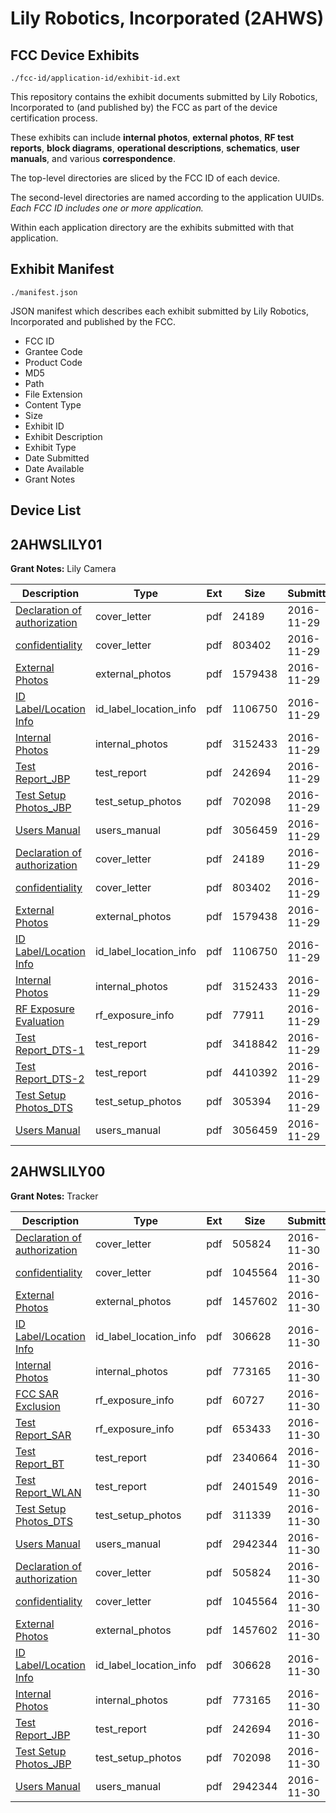 # Lily Robotics, Incorporated (2AHWS)
## FCC Device Exhibits

```
./fcc-id/application-id/exhibit-id.ext
```

This repository contains the exhibit documents submitted by Lily Robotics, Incorporated to (and published by) the FCC as part of the device certification process.

These exhibits can include **internal photos**, **external photos**, **RF test reports**, **block diagrams**, **operational descriptions**, **schematics**, **user manuals**, and various **correspondence**.

The top-level directories are sliced by the FCC ID of each device.

The second-level directories are named according to the application UUIDs. *Each FCC ID includes one or more application.*

Within each application directory are the exhibits submitted with that application. 

## Exhibit Manifest

```
./manifest.json
```

JSON manifest which describes each exhibit submitted by Lily Robotics, Incorporated and published by the FCC.

- FCC ID
- Grantee Code
- Product Code
- MD5
- Path
- File Extension
- Content Type
- Size
- Exhibit ID
- Exhibit Description
- Exhibit Type
- Date Submitted
- Date Available
- Grant Notes

## Device List
## 2AHWSLILY01
**Grant Notes:** Lily Camera

| Description | Type | Ext | Size | Submitted | Available |
| ----------- | ---- | --- | ---- | --------- | --------- |
| [Declaration of authorization](2AHWSLILY01/57c94ac4478919fb525d0acdb4468985/3211013.pdf) | cover_letter | pdf | 24189 | 2016-11-29 | 2016-12-19 |
| [confidentiality](2AHWSLILY01/57c94ac4478919fb525d0acdb4468985/3211014.pdf) | cover_letter | pdf | 803402 | 2016-11-29 | 2016-12-19 |
| [External Photos](2AHWSLILY01/57c94ac4478919fb525d0acdb4468985/3211021.pdf) | external_photos | pdf | 1579438 | 2016-11-29 | 2017-05-29 |
| [ID Label/Location Info](2AHWSLILY01/57c94ac4478919fb525d0acdb4468985/3211023.pdf) | id_label_location_info | pdf | 1106750 | 2016-11-29 | 2016-12-19 |
| [Internal Photos](2AHWSLILY01/57c94ac4478919fb525d0acdb4468985/3211022.pdf) | internal_photos | pdf | 3152433 | 2016-11-29 | 2017-05-29 |
| [Test Report_JBP](2AHWSLILY01/57c94ac4478919fb525d0acdb4468985/3211031.pdf) | test_report | pdf | 242694 | 2016-11-29 | 2016-12-19 |
| [Test Setup Photos_JBP](2AHWSLILY01/57c94ac4478919fb525d0acdb4468985/3211039.pdf) | test_setup_photos | pdf | 702098 | 2016-11-29 | 2017-05-29 |
| [Users Manual](2AHWSLILY01/57c94ac4478919fb525d0acdb4468985/3211025.pdf) | users_manual | pdf | 3056459 | 2016-11-29 | 2017-05-29 |
| [Declaration of authorization](2AHWSLILY01/0b0d864b7b43f59d7e3562e4f011b41e/3211013.pdf) | cover_letter | pdf | 24189 | 2016-11-29 | 2016-12-19 |
| [confidentiality](2AHWSLILY01/0b0d864b7b43f59d7e3562e4f011b41e/3211014.pdf) | cover_letter | pdf | 803402 | 2016-11-29 | 2016-12-19 |
| [External Photos](2AHWSLILY01/0b0d864b7b43f59d7e3562e4f011b41e/3211021.pdf) | external_photos | pdf | 1579438 | 2016-11-29 | 2017-05-29 |
| [ID Label/Location Info](2AHWSLILY01/0b0d864b7b43f59d7e3562e4f011b41e/3211023.pdf) | id_label_location_info | pdf | 1106750 | 2016-11-29 | 2016-12-19 |
| [Internal Photos](2AHWSLILY01/0b0d864b7b43f59d7e3562e4f011b41e/3211022.pdf) | internal_photos | pdf | 3152433 | 2016-11-29 | 2017-05-29 |
| [RF Exposure Evaluation](2AHWSLILY01/0b0d864b7b43f59d7e3562e4f011b41e/3211020.pdf) | rf_exposure_info | pdf | 77911 | 2016-11-29 | 2016-12-19 |
| [Test Report_DTS-1](2AHWSLILY01/0b0d864b7b43f59d7e3562e4f011b41e/3211018.pdf) | test_report | pdf | 3418842 | 2016-11-29 | 2016-12-19 |
| [Test Report_DTS-2](2AHWSLILY01/0b0d864b7b43f59d7e3562e4f011b41e/3211019.pdf) | test_report | pdf | 4410392 | 2016-11-29 | 2016-12-19 |
| [Test Setup Photos_DTS](2AHWSLILY01/0b0d864b7b43f59d7e3562e4f011b41e/3211024.pdf) | test_setup_photos | pdf | 305394 | 2016-11-29 | 2017-05-29 |
| [Users Manual](2AHWSLILY01/0b0d864b7b43f59d7e3562e4f011b41e/3211025.pdf) | users_manual | pdf | 3056459 | 2016-11-29 | 2017-05-29 |
## 2AHWSLILY00
**Grant Notes:** Tracker

| Description | Type | Ext | Size | Submitted | Available |
| ----------- | ---- | --- | ---- | --------- | --------- |
| [Declaration of authorization](2AHWSLILY00/7b59d30569ccdcfd958f934e578cbdd8/3212262.pdf) | cover_letter | pdf | 505824 | 2016-11-30 | 2016-12-19 |
| [confidentiality](2AHWSLILY00/7b59d30569ccdcfd958f934e578cbdd8/3212263.pdf) | cover_letter | pdf | 1045564 | 2016-11-30 | 2016-12-19 |
| [External Photos](2AHWSLILY00/7b59d30569ccdcfd958f934e578cbdd8/3212303.pdf) | external_photos | pdf | 1457602 | 2016-11-30 | 2017-05-30 |
| [ID Label/Location Info](2AHWSLILY00/7b59d30569ccdcfd958f934e578cbdd8/3212302.pdf) | id_label_location_info | pdf | 306628 | 2016-11-30 | 2016-12-19 |
| [Internal Photos](2AHWSLILY00/7b59d30569ccdcfd958f934e578cbdd8/3212304.pdf) | internal_photos | pdf | 773165 | 2016-11-30 | 2017-05-30 |
| [FCC SAR Exclusion](2AHWSLILY00/7b59d30569ccdcfd958f934e578cbdd8/3212300.pdf) | rf_exposure_info | pdf | 60727 | 2016-11-30 | 2016-12-19 |
| [Test Report_SAR](2AHWSLILY00/7b59d30569ccdcfd958f934e578cbdd8/3212301.pdf) | rf_exposure_info | pdf | 653433 | 2016-11-30 | 2016-12-19 |
| [Test Report_BT](2AHWSLILY00/7b59d30569ccdcfd958f934e578cbdd8/3212293.pdf) | test_report | pdf | 2340664 | 2016-11-30 | 2016-12-19 |
| [Test Report_WLAN](2AHWSLILY00/7b59d30569ccdcfd958f934e578cbdd8/3212299.pdf) | test_report | pdf | 2401549 | 2016-11-30 | 2016-12-19 |
| [Test Setup Photos_DTS](2AHWSLILY00/7b59d30569ccdcfd958f934e578cbdd8/3212305.pdf) | test_setup_photos | pdf | 311339 | 2016-11-30 | 2017-05-30 |
| [Users Manual](2AHWSLILY00/7b59d30569ccdcfd958f934e578cbdd8/3212306.pdf) | users_manual | pdf | 2942344 | 2016-11-30 | 2017-05-30 |
| [Declaration of authorization](2AHWSLILY00/2e516fc8d90e57053d581e78fddb1395/3212262.pdf) | cover_letter | pdf | 505824 | 2016-11-30 | 2016-12-19 |
| [confidentiality](2AHWSLILY00/2e516fc8d90e57053d581e78fddb1395/3212263.pdf) | cover_letter | pdf | 1045564 | 2016-11-30 | 2016-12-19 |
| [External Photos](2AHWSLILY00/2e516fc8d90e57053d581e78fddb1395/3212303.pdf) | external_photos | pdf | 1457602 | 2016-11-30 | 2017-05-30 |
| [ID Label/Location Info](2AHWSLILY00/2e516fc8d90e57053d581e78fddb1395/3212302.pdf) | id_label_location_info | pdf | 306628 | 2016-11-30 | 2016-12-19 |
| [Internal Photos](2AHWSLILY00/2e516fc8d90e57053d581e78fddb1395/3212304.pdf) | internal_photos | pdf | 773165 | 2016-11-30 | 2017-05-30 |
| [Test Report_JBP](2AHWSLILY00/2e516fc8d90e57053d581e78fddb1395/3211031.pdf) | test_report | pdf | 242694 | 2016-11-30 | 2016-12-19 |
| [Test Setup Photos_JBP](2AHWSLILY00/2e516fc8d90e57053d581e78fddb1395/3211039.pdf) | test_setup_photos | pdf | 702098 | 2016-11-30 | 2017-05-30 |
| [Users Manual](2AHWSLILY00/2e516fc8d90e57053d581e78fddb1395/3212306.pdf) | users_manual | pdf | 2942344 | 2016-11-30 | 2017-05-30 |

